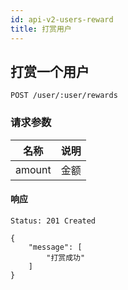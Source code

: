 ```yaml
---
id: api-v2-users-reward
title: 打赏用户
---
```


## 打赏一个用户

```
POST /user/:user/rewards
```

### 请求参数
| 名称 | 说明 |
|:----:|------|
| amount | 金额 |

#### 响应

```
Status: 201 Created
```

```json5
{
    "message": [
        "打赏成功"
    ]
}
```
